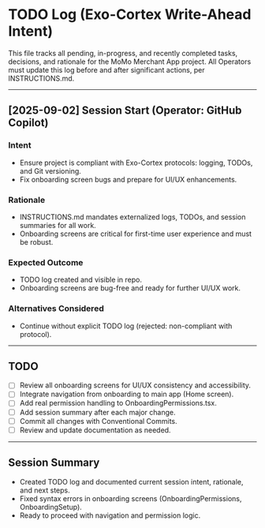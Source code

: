 # TODO Log (Exo-Cortex Write-Ahead Intent)

This file tracks all pending, in-progress, and recently completed tasks, decisions, and rationale for the MoMo Merchant App project. All Operators must update this log before and after significant actions, per INSTRUCTIONS.md.

---

## [2025-09-02] Session Start (Operator: GitHub Copilot)

### Intent

- Ensure project is compliant with Exo-Cortex protocols: logging, TODOs, and Git versioning.
- Fix onboarding screen bugs and prepare for UI/UX enhancements.

### Rationale

- INSTRUCTIONS.md mandates externalized logs, TODOs, and session summaries for all work.
- Onboarding screens are critical for first-time user experience and must be robust.

### Expected Outcome

- TODO log created and visible in repo.
- Onboarding screens are bug-free and ready for further UI/UX work.

### Alternatives Considered

- Continue without explicit TODO log (rejected: non-compliant with protocol).

---

## TODO

- [ ] Review all onboarding screens for UI/UX consistency and accessibility.
- [ ] Integrate navigation from onboarding to main app (Home screen).
- [ ] Add real permission handling to OnboardingPermissions.tsx.
- [ ] Add session summary after each major change.
- [ ] Commit all changes with Conventional Commits.
- [ ] Review and update documentation as needed.

---

## Session Summary

- Created TODO log and documented current session intent, rationale, and next steps.
- Fixed syntax errors in onboarding screens (OnboardingPermissions, OnboardingSetup).
- Ready to proceed with navigation and permission logic.
